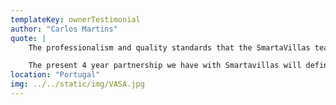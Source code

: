 ```yaml
---
templateKey: ownerTestimonial
author: "Carlos Martins"
quote: |
    The professionalism and quality standards that the SmartaVillas team places on all the tasks it performs are the guarantee of an excellent service.

    The present 4 year partnership we have with Smartavillas will definitely be maintained.
location: "Portugal"
img: ../../static/img/VASA.jpg
---
```


